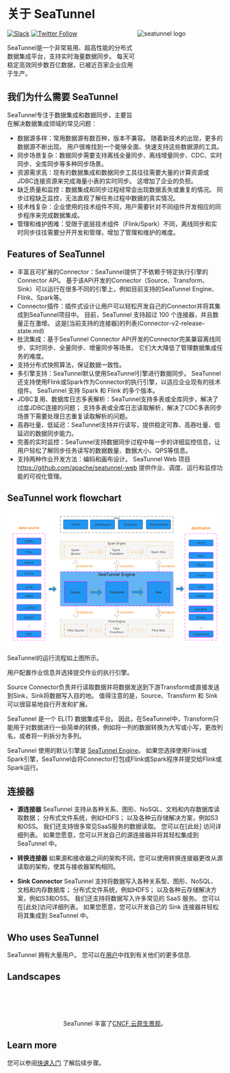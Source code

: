 # 关于 SeaTunnel

<img src="https://seatunnel.apache.org/image/logo.png" alt="seatunnel logo" width="200px" height="200px" align="right" />

[![Slack](https://img.shields.io/badge/slack-%23seatunnel-4f8eba?logo=slack)](https://s.apache.org/seatunnel-slack)
[![Twitter Follow](https://img.shields.io/twitter/follow/ASFSeaTunnel.svg?label=Follow&logo=twitter)](https://twitter.com/ASFSeaTunnel)

SeaTunnel是一个非常易用、超高性能的分布式数据集成平台，支持实时海量数据同步。 每天可稳定高效同步数百亿数据，已被近百家企业应用于生产。

## 我们为什么需要 SeaTunnel

SeaTunnel专注于数据集成和数据同步，主要旨在解决数据集成领域的常见问题：

- 数据源多样：常用数据源有数百种，版本不兼容。 随着新技术的出现，更多的数据源不断出现。 用户很难找到一个能够全面、快速支持这些数据源的工具。
- 同步场景复杂：数据同步需要支持离线全量同步、离线增量同步、CDC、实时同步、全库同步等多种同步场景。
- 资源需求高：现有的数据集成和数据同步工具往往需要大量的计算资源或JDBC连接资源来完成海量小表的实时同步。 这增加了企业的负担。
- 缺乏质量和监控：数据集成和同步过程经常会出现数据丢失或重复的情况。 同步过程缺乏监控，无法直观了解任务过程中数据的真实情况。
- 技术栈复杂：企业使用的技术组件不同，用户需要针对不同组件开发相应的同步程序来完成数据集成。
- 管理和维护困难：受限于底层技术组件（Flink/Spark）不同，离线同步和实时同步往往需要分开开发和管理，增加了管理和维护的难度。

## Features of SeaTunnel

- 丰富且可扩展的Connector：SeaTunnel提供了不依赖于特定执行引擎的Connector API。 基于该API开发的Connector（Source、Transform、Sink）可以运行在很多不同的引擎上，例如目前支持的SeaTunnel Engine、Flink、Spark等。
- Connector插件：插件式设计让用户可以轻松开发自己的Connector并将其集成到SeaTunnel项目中。 目前，SeaTunnel 支持超过 100 个连接器，并且数量正在激增。 这是[当前支持的连接器]的列表(Connector-v2-release-state.md)
- 批流集成：基于SeaTunnel Connector API开发的Connector完美兼容离线同步、实时同步、全量同步、增量同步等场景。 它们大大降低了管理数据集成任务的难度。
- 支持分布式快照算法，保证数据一致性。
- 多引擎支持：SeaTunnel默认使用SeaTunnel引擎进行数据同步。 SeaTunnel还支持使用Flink或Spark作为Connector的执行引擎，以适应企业现有的技术组件。 SeaTunnel 支持 Spark 和 Flink 的多个版本。
- JDBC复用、数据库日志多表解析：SeaTunnel支持多表或全库同步，解决了过度JDBC连接的问题； 支持多表或全库日志读取解析，解决了CDC多表同步场景下需要处理日志重复读取解析的问题。
- 高吞吐量、低延迟：SeaTunnel支持并行读写，提供稳定可靠、高吞吐量、低延迟的数据同步能力。
- 完善的实时监控：SeaTunnel支持数据同步过程中每一步的详细监控信息，让用户轻松了解同步任务读写的数据数量、数据大小、QPS等信息。
- 支持两种作业开发方法：编码和画布设计。 SeaTunnel Web 项目 https://github.com/apache/seatunnel-web 提供作业、调度、运行和监控功能的可视化管理。

## SeaTunnel work flowchart

![SeaTunnel work flowchart](../images/architecture_diagram.png)

SeaTunnel的运行流程如上图所示。

用户配置作业信息并选择提交作业的执行引擎。

Source Connector负责并行读取数据并将数据发送到下游Transform或直接发送到Sink，Sink将数据写入目的地。 值得注意的是，Source、Transform 和 Sink 可以很容易地自行开发和扩展。

SeaTunnel 是一个 EL(T) 数据集成平台。 因此，在SeaTunnel中，Transform只能用于对数据进行一些简单的转换，例如将一列的数据转换为大写或小写，更改列名，或者将一列拆分为多列。

SeaTunnel 使用的默认引擎是 [SeaTunnel Engine](seatunnel-engine/about.md)。 如果您选择使用Flink或Spark引擎，SeaTunnel会将Connector打包成Flink或Spark程序并提交给Flink或Spark运行。

## 连接器

- **源连接器** SeaTunnel 支持从各种关系、图形、NoSQL、文档和内存数据库读取数据； 分布式文件系统，例如HDFS； 以及各种云存储解决方案，例如S3和OSS。 我们还支持很多常见SaaS服务的数据读取。 您可以在[此处] 访问详细列表。 如果您愿意，您可以开发自己的源连接器并将其轻松集成到 SeaTunnel 中。

- **转换连接器** 如果源和接收器之间的架构不同，您可以使用转换连接器更改从源读取的架构，使其与接收器架构相同。

- **Sink Connector** SeaTunnel 支持将数据写入各种关系型、图形、NoSQL、文档和内存数据库； 分布式文件系统，例如HDFS； 以及各种云存储解决方案，例如S3和OSS。 我们还支持将数据写入许多常见的 SaaS 服务。 您可以在[此处]访问详细列表。 如果您愿意，您可以开发自己的 Sink 连接器并轻松将其集成到 SeaTunnel 中。

## Who uses SeaTunnel

SeaTunnel 拥有大量用户。 您可以在[用户](https://seatunnel.apache.org/user)中找到有关他们的更多信息.

## Landscapes

<p align="center">
<br/><br/>
<img src="https://landscape.cncf.io/images/left-logo.svg" width="150" alt=""/>&nbsp;&nbsp;<img src="https://landscape.cncf.io/images/right-logo.svg" width="200" alt=""/>
<br/><br/>
SeaTunnel 丰富了<a href="https://landscape.cncf.io/card-mode?category=streaming-messaging&license=apache-license-2-0&grouping=category&selected=sea-tunnal">CNCF 云原生景观</a >。
</p >

## Learn more

您可以参阅[快速入门](/docs/category/start-v2) 了解后续步骤。
